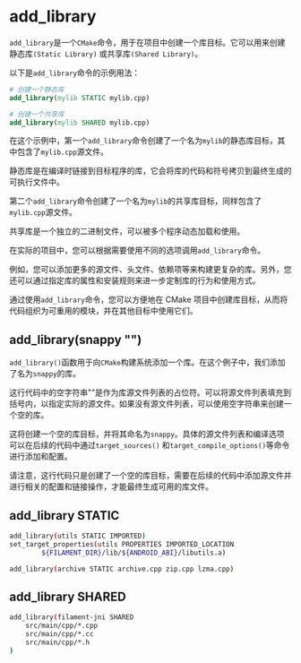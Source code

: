 # add_library

`add_library`是一个`CMake`命令，用于在项目中创建一个库目标。它可以用来创建静态库`(Static Library)`
或共享库`(Shared Library)`。

以下是`add_library`命令的示例用法：

```CMake
# 创建一个静态库
add_library(mylib STATIC mylib.cpp)

# 创建一个共享库
add_library(mylib SHARED mylib.cpp)
```

在这个示例中，第一个`add_library`命令创建了一个名为`mylib`的静态库目标，其中包含了`mylib.cpp`源文件。

静态库是在编译时链接到目标程序的库，它会将库的代码和符号拷贝到最终生成的可执行文件中。

第二个`add_library`命令创建了一个名为`mylib`的共享库目标，同样包含了`mylib.cpp`源文件。

共享库是一个独立的二进制文件，可以被多个程序动态加载和使用。

在实际的项目中，您可以根据需要使用不同的选项调用`add_library`命令。

例如，您可以添加更多的源文件、头文件、依赖项等来构建更复杂的库。另外，您还可以通过指定库的属性和安装规则来进一步定制库的行为和使用方式。

通过使用`add_library`命令，您可以方便地在 CMake 项目中创建库目标，从而将代码组织为可重用的模块，并在其他目标中使用它们。

## add_library(snappy "")

`add_library()`函数用于向`CMake`构建系统添加一个库。在这个例子中，我们添加了名为`snappy`的库。

这行代码中的空字符串""是作为库源文件列表的占位符。可以将源文件列表填充到括号内，以指定实际的源文件。如果没有源文件列表，可以使用空字符串来创建一个空的库。

这将创建一个空的库目标，并将其命名为`snappy`。具体的源文件列表和编译选项可以在后续的代码中通过`target_sources()`
和`target_compile_options()`等命令进行添加和配置。

请注意，这行代码只是创建了一个空的库目标，需要在后续的代码中添加源文件并进行相关的配置和链接操作，才能最终生成可用的库文件。

## add_library STATIC

```Bash
add_library(utils STATIC IMPORTED)
set_target_properties(utils PROPERTIES IMPORTED_LOCATION
        ${FILAMENT_DIR}/lib/${ANDROID_ABI}/libutils.a)

add_library(archive STATIC archive.cpp zip.cpp lzma.cpp)        
```

## add_library SHARED

```Bash
add_library(filament-jni SHARED
    src/main/cpp/*.cpp
    src/main/cpp/*.cc
    src/main/cpp/*.h
)
```
